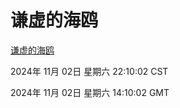 # 谦虚的海鸥
[谦虚的海鸥](http://219.139.197.74:56308/qxdho/course/base/hotlink/index.php)

2024年 11月 02日 星期六 22:10:02 CST

2024年 11月 02日 星期六 14:10:02 GMT
